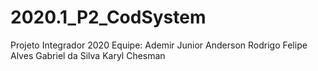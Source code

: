 # 2020.1_P2_CodSystem
Projeto Integrador 2020
Equipe:
Ademir Junior
Anderson Rodrigo
Felipe Alves
Gabriel da Silva
Karyl Chesman
